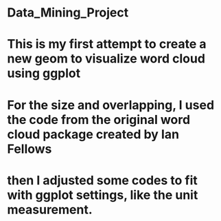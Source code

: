 # Data_Mining_Project
# This is my first attempt to create a new geom to visualize word cloud using ggplot
# For the size and overlapping, I used the code from the original word cloud package created by Ian Fellows
# then I adjusted some codes to fit with ggplot settings, like the unit measurement.


